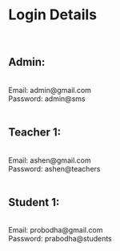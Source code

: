 <h1> Login Details </h1>
<br>
<h2> Admin: </h2><br>
Email: admin@gmail.com <br>
Password: admin@sms <br>
<br>
<h2> Teacher 1: </h2><br>
Email: ashen@gmail.com <br>
Password: ashen@teachers <br>
<br>
<h2> Student 1: </h2><br>
Email: probodha@gmail.com <br>
Password: prabodha@students <br>
<br>
